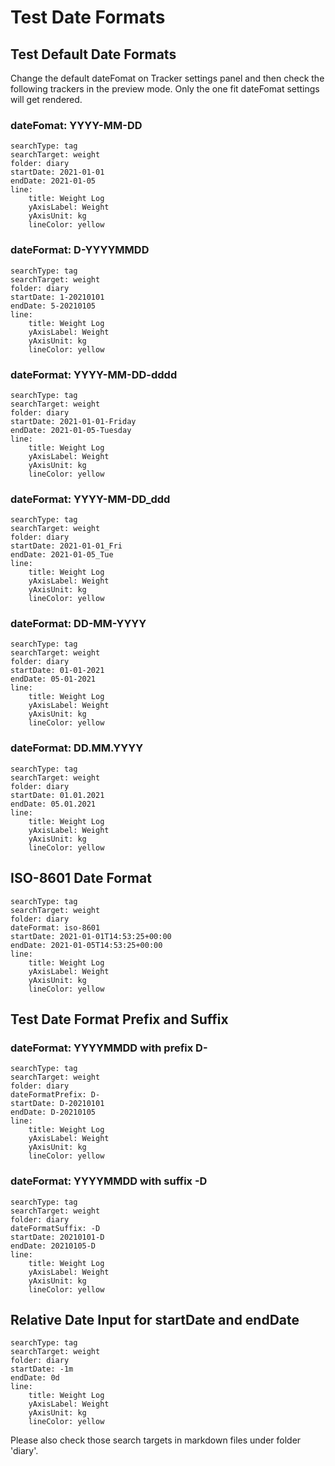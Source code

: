 # Test Date Formats

## Test Default Date Formats

Change the default dateFomat on Tracker settings panel and then check the following trackers in the preview mode. Only the one fit dateFomat settings will get rendered.

### dateFomat: YYYY-MM-DD

``` tracker
searchType: tag
searchTarget: weight
folder: diary
startDate: 2021-01-01
endDate: 2021-01-05
line:
    title: Weight Log
    yAxisLabel: Weight
    yAxisUnit: kg
    lineColor: yellow
```

### dateFormat: D-YYYYMMDD

``` tracker
searchType: tag
searchTarget: weight
folder: diary
startDate: 1-20210101
endDate: 5-20210105
line:
    title: Weight Log
    yAxisLabel: Weight
    yAxisUnit: kg
    lineColor: yellow
```

### dateFormat: YYYY-MM-DD-dddd

``` tracker
searchType: tag
searchTarget: weight
folder: diary
startDate: 2021-01-01-Friday
endDate: 2021-01-05-Tuesday
line:
    title: Weight Log
    yAxisLabel: Weight
    yAxisUnit: kg
    lineColor: yellow
```

### dateFormat: YYYY-MM-DD_ddd
``` tracker
searchType: tag
searchTarget: weight
folder: diary
startDate: 2021-01-01_Fri
endDate: 2021-01-05_Tue
line:
    title: Weight Log
    yAxisLabel: Weight
    yAxisUnit: kg
    lineColor: yellow
```

### dateFormat: DD-MM-YYYY

``` tracker
searchType: tag
searchTarget: weight
folder: diary
startDate: 01-01-2021
endDate: 05-01-2021
line:
    title: Weight Log
    yAxisLabel: Weight
    yAxisUnit: kg
    lineColor: yellow
```

### dateFormat: DD.MM.YYYY

``` tracker
searchType: tag
searchTarget: weight
folder: diary
startDate: 01.01.2021
endDate: 05.01.2021
line:
    title: Weight Log
    yAxisLabel: Weight
    yAxisUnit: kg
    lineColor: yellow
```

## ISO-8601 Date Format
``` tracker
searchType: tag
searchTarget: weight
folder: diary
dateFormat: iso-8601
startDate: 2021-01-01T14:53:25+00:00
endDate: 2021-01-05T14:53:25+00:00
line:
    title: Weight Log
    yAxisLabel: Weight
    yAxisUnit: kg
    lineColor: yellow
```

## Test Date Format Prefix and Suffix

### dateFormat: YYYYMMDD with prefix D-

``` tracker
searchType: tag
searchTarget: weight
folder: diary
dateFormatPrefix: D-
startDate: D-20210101
endDate: D-20210105
line:
    title: Weight Log
    yAxisLabel: Weight
    yAxisUnit: kg
    lineColor: yellow
```

### dateFormat: YYYYMMDD with suffix -D

``` tracker
searchType: tag
searchTarget: weight
folder: diary
dateFormatSuffix: -D
startDate: 20210101-D
endDate: 20210105-D
line:
    title: Weight Log
    yAxisLabel: Weight
    yAxisUnit: kg
    lineColor: yellow
```

## Relative Date Input for startDate and endDate

``` tracker
searchType: tag
searchTarget: weight
folder: diary
startDate: -1m
endDate: 0d
line:
    title: Weight Log
    yAxisLabel: Weight
    yAxisUnit: kg
    lineColor: yellow
```

Please also check those search targets in markdown files under folder 'diary'.
